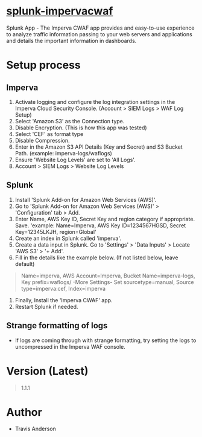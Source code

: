 # [splunk-impervacwaf](https://splunkbase.splunk.com/app/6627)
Splunk App - The Imperva CWAF app provides and easy-to-use experience to analyze traffic information passing to your web servers and applications and details the important information in dashboards.

# Setup process
## Imperva
1. Activate logging and configure the log integration settings in the Imperva Cloud Security Console. (Account > SIEM Logs > WAF Log Setup)
1. Select 'Amazon S3' as the Connection type.
1. Disable Encryption. (This is how this app was tested)
1. Select 'CEF' as format type
1. Disable Compression.
1. Enter in the Amazon S3 API Details (Key and Secret) and S3 Bucket Path. (example: imperva-logs/waflogs)
1. Ensure 'Website Log Levels' are set to 'All Logs'.
1. Account > SIEM Logs > Website Log Levels

## Splunk
1. Install 'Splunk Add-on for Amazon Web Services (AWS)'.
1. Go to 'Splunk Add-on for Amazon Web Services (AWS)' > 'Configuration' tab > Add.
1. Enter Name, AWS Key ID, Secret Key and region category if appropriate. Save. 'example: Name=Imperva, AWS Key ID=1234567HGSD, Secret Key=12345LKJH, region=Global'
1. Create an index in Splunk called 'imperva'.
1. Create a data input in Splunk. Go to 'Settings' > 'Data Inputs' > Locate 'AWS S3' > '+ Add'.
1. Fill in the details like the example below. (If not listed below, leave default)
> Name=imperva, AWS Account=Imperva, Bucket Name=imperva-logs, Key prefix=waflogs/
> -More Settings-
> Set sourcetype=manual, Source type=imperva:cef, Index=imperva
1. Finally, Install the 'Imperva CWAF' app.
1. Restart Splunk if needed.

## Strange formatting of logs
* If logs are coming through with strange formatting, try setting the logs to uncompressed in the Imperva WAF console.

# Version (Latest)
> 1.1.1

# Author
* Travis Anderson
